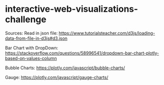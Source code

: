 # interactive-web-visualizations-challenge

Sources: 
Read in json file:
https://www.tutorialsteacher.com/d3js/loading-data-from-file-in-d3js#d3.json

Bar Chart with DropDown:
https://stackoverflow.com/questions/58996541/dropdown-bar-chart-plotly-based-on-values-column

Bubble Charts:
https://plotly.com/javascript/bubble-charts/

Gauge:
https://plotly.com/javascript/gauge-charts/